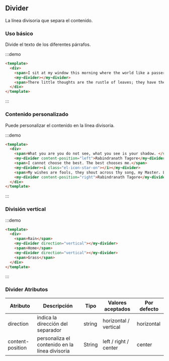 ## Divider

La línea divisoria que separa el contenido.

### Uso básico

Divide el texto de los diferentes párrafos.

:::demo
```html
<template>
  <div>
    <span>I sit at my window this morning where the world like a passer-by stops for a moment, nods to me and goes.</span>
    <my-divider></my-divider>
    <span>There little thoughts are the rustle of leaves; they have their whisper of joy in my mind.</span>
  </div>
</template>
```
:::

### Contenido personalizado

Puede personalizar el contenido en la línea divisoria.


:::demo
```html
<template>
  <div>
    <span>What you are you do not see, what you see is your shadow. </span>
    <my-divider content-position="left">Rabindranath Tagore</my-divider>
    <span>I cannot choose the best. The best chooses me.</span>
    <my-divider><i class="el-icon-star-on"></i></my-divider>
    <span>My wishes are fools, they shout across thy song, my Master. Let me but listen.</span>
    <my-divider content-position="right">Rabindranath Tagore</my-divider>
  </div>
</template>
```
:::

### División vertical

:::demo
```html
<template>
  <div>
    <span>Rain</span>
    <my-divider direction="vertical"></my-divider>
    <span>Home</span>
    <my-divider direction="vertical"></my-divider>
    <span>Grass</span>
  </div>
</template>
```
:::

### Divider Atributos
| Atributo     | Descripción        | Tipo   | Valores aceptados | Por defecto |
|-------------  |---------------- |---------------- |---------------------- |-------- |
| direction      | indica la dirección del separador | string  |          horizontal / vertical           |    horizontal     |
| content-position      | personaliza el contenido en la línea divisoria | String  |  left / right / center  |  center |